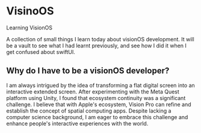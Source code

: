 # VisinoOS
 Learning VisionOS

A collection of small things I learn today about visionOS development. It will be a vault to see what I had learnt previously, and see how I did it when I get confused about swiftUI.

## Why do I have to be a visionOS developer?

I am always intrigued by the idea of transforming a flat digital screen into an interactive extended screen. After experimenting with the Meta Quest platform using Unity, I found that ecosystem continuity was a significant challenge. I believe that with Apple's ecosystem, Vision Pro can refine and establish the concept of spatial computing apps. Despite lacking a computer science background, I am eager to embrace this challenge and enhance people's interactive experiences with the world.